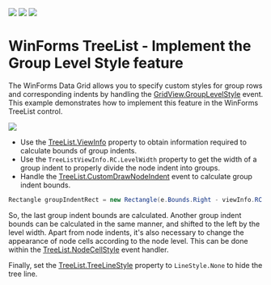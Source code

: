 <!-- default badges list -->
![](https://img.shields.io/endpoint?url=https://codecentral.devexpress.com/api/v1/VersionRange/128637818/18.1.3%2B)
[![](https://img.shields.io/badge/Open_in_DevExpress_Support_Center-FF7200?style=flat-square&logo=DevExpress&logoColor=white)](https://supportcenter.devexpress.com/ticket/details/E2368)
[![](https://img.shields.io/badge/📖_How_to_use_DevExpress_Examples-e9f6fc?style=flat-square)](https://docs.devexpress.com/GeneralInformation/403183)
<!-- default badges end -->
# WinForms TreeList - Implement the Group Level Style feature

The WinForms Data Grid allows you to specify custom styles for group rows and corresponding indents by handling the [GridView.GroupLevelStyle](https://docs.devexpress.com/WindowsForms/DevExpress.XtraGrid.Views.Grid.GridView.GroupLevelStyle) event. This example demonstrates how to implement this feature in the WinForms TreeList control.

![](https://raw.githubusercontent.com/DevExpress-Examples/how-to-implement-the-group-level-style-feature-in-the-treelist-e2368/18.1.3%2B/media/winforms-treelist-level-indents.png)

* Use the [TreeList.ViewInfo](https://docs.devexpress.com/WindowsForms/DevExpress.XtraTreeList.TreeList.ViewInfo) property to obtain information required to calculate bounds of group indents.
* Use the `TreeListViewInfo.RC.LevelWidth` property to get the width of a group indent to properly divide the node indent into groups.
* Handle the [TreeList.CustomDrawNodeIndent](https://docs.devexpress.com/WindowsForms/DevExpress.XtraTreeList.TreeList.CustomDrawNodeIndent) event to calculate group indent bounds.

```csharp
Rectangle groupIndentRect = new Rectangle(e.Bounds.Right - viewInfo.RC.LevelWidth, e.Bounds.Y, viewInfo.RC.LevelWidth, e.Bounds.Height);
```

So, the last group indent bounds are calculated. Another group indent bounds can be calculated in the same manner, and shifted to the left by the level width. Apart from node indents, it's also necessary to change the appearance of node cells according to the node level. This can be done within the [TreeList.NodeCellStyle](https://docs.devexpress.com/WindowsForms/DevExpress.XtraTreeList.TreeList.NodeCellStyle) event handler.

Finally, set the [TreeList.TreeLineStyle](https://docs.devexpress.com/WindowsForms/DevExpress.XtraTreeList.TreeList.TreeLineStyle) property to `LineStyle.None` to hide the tree line.</p>




